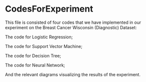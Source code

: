 # CodesForExperiment
This file is consisted of four codes that we have implemented in our experiment on the Breast Cancer Wisconsin (Diagnostic) Dataset: 

The code for Logistic Regression;

The code for Support Vector Machine;

The code for Decision Tree;

The code for Neural Network;

And the relevant diagrams visualizing the results of the experiment.
